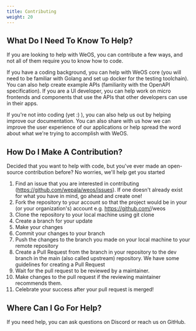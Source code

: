 ```yaml
---
title: Contributing
weight: 20
---
```


## What Do I Need To Know To Help?

If you are looking to help with WeOS, you can contribute a few ways, and not all of them require you to know how to code.

If you have a coding background, you can help with WeOS core (you will need to be familiar with Golang and set up docker for the testing toolchain). You can also help create example APIs (familiarity with the OpenAPI specification). If you are a UI developer, you can help work on micro frontends and components that use the APIs that other developers can use in their apps.

If you're not into coding (yet :) ), you can also help us out by helping improve our documentation. You can also share with us how we can improve the user experience of our applications or help spread the word about what we're trying to accomplish with WeOS.

## How Do I Make A Contribution?

Decided that you want to help with code, but you've ever made an open-source contribution before? No worries, we'll help get you started
1. Find an issue that you are interested in contributing (https://github.com/wepala/weos/issues). If one doesn't already exist for what you have in mind, go ahead and create one!
2. Fork the repository to your account so that the project would be in your (or your organization's) account e.g. https://github.com/<your-account>/weos
3. Clone the repository to your local machine using git clone
4. Create a branch for your update
5. Make your changes
6. Commit your changes to your branch
7. Push the changes to the branch you made on your local machine to your remote repository
8. Create a Pull Request from the branch in your repository to the dev branch in the main (also called upstream) repository. We have some guidelines for creating a Pull Request
9. Wait for the pull request to be reviewed by a maintainer.
10. Make changes to the pull request if the reviewing maintainer recommends them.
11. Celebrate your success after your pull request is merged!

## Where Can I Go For Help?

If you need help, you can ask questions on Discord or reach us on GitHub.